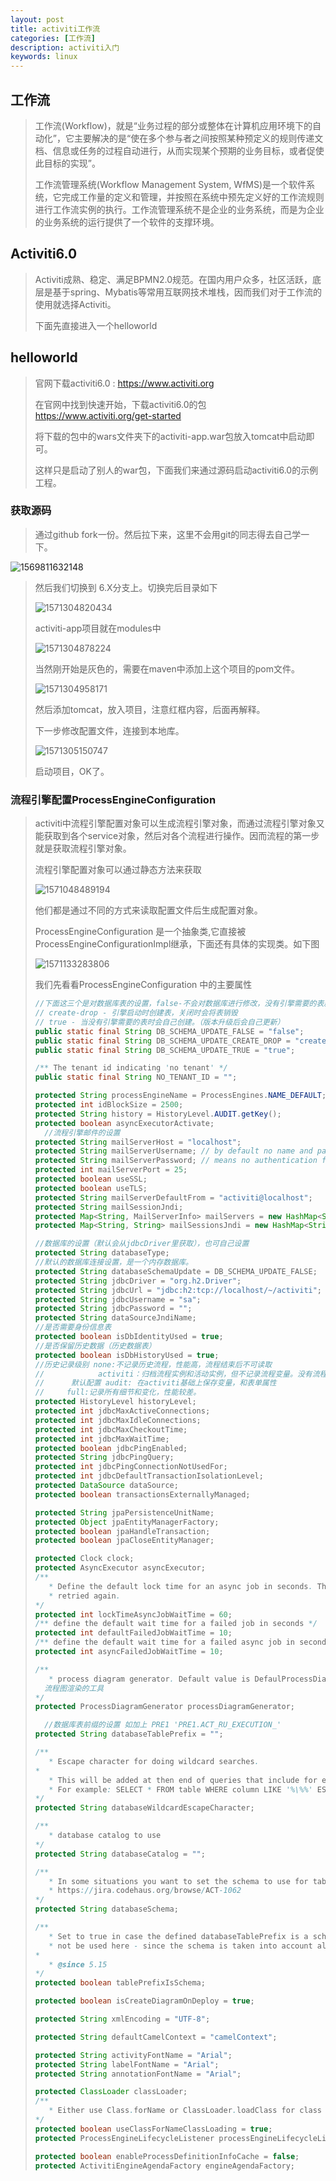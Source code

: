 ```yaml
---
layout: post
title: activiti工作流
categories: [工作流]
description: activiti入门
keywords: linux
---
```




## 工作流

> 工作流(Workflow)，就是“业务过程的部分或整体在计算机应用环境下的自动化”，它主要解决的是“使在多个参与者之间按照某种预定义的规则传递文档、信息或任务的过程自动进行，从而实现某个预期的业务目标，或者促使此目标的实现”。
>
> 工作流管理系统(Workflow Management System, WfMS)是一个软件系统，它完成工作量的定义和管理，并按照在系统中预先定义好的工作流规则进行工作流实例的执行。工作流管理系统不是企业的业务系统，而是为企业的业务系统的运行提供了一个软件的支撑环境。
>

## Activiti6.0

> Activiti成熟、稳定、满足BPMN2.0规范。在国内用户众多，社区活跃，底层是基于spring、Mybatis等常用互联网技术堆栈，因而我们对于工作流的使用就选择Activiti。
>
> 下面先直接进入一个helloworld

## helloworld

> 官网下载activiti6.0 : https://www.activiti.org
>
> 在官网中找到快速开始，下载activiti6.0的包  https://www.activiti.org/get-started
>
> 将下载的包中的wars文件夹下的activiti-app.war包放入tomcat中启动即可。
>
> 这样只是启动了别人的war包，下面我们来通过源码启动activiti6.0的示例工程。

### 获取源码

> 通过github fork一份。然后拉下来，这里不会用git的同志得去自己学一下。

 ![1569811632148]({{site.url}}\imgs\activiti6.0\1569811632148.png)

> 然后我们切换到 6.X分支上。切换完后目录如下
>
> ![1571304820434]({{site.url}}\imgs\activiti6.0\1571304820434.png)
>
> activiti-app项目就在modules中
>
> ![1571304878224]({{site.url}}\imgs\activiti6.0\1571304878224.png)
>
> 当然刚开始是灰色的，需要在maven中添加上这个项目的pom文件。
>
> ![1571304958171]({{site.url}}\imgs\activiti6.0\1571304958171.png)
>
> 然后添加tomcat，放入项目，注意红框内容，后面再解释。
>
> 下一步修改配置文件，连接到本地库。
>
> ![1571305150747]({{site.url}}\imgs\activiti6.0\1571305150747.png)
>
> 启动项目，OK了。



### 流程引擎配置ProcessEngineConfiguration

> activiti中流程引擎配置对象可以生成流程引擎对象，而通过流程引擎对象又能获取到各个service对象，然后对各个流程进行操作。因而流程的第一步就是获取流程引擎对象。
>
> 流程引擎配置对象可以通过静态方法来获取
>
> ![1571048489194]({{site.url}}\imgs\activiti6.0\1571048489194.png)
>
> 他们都是通过不同的方式来读取配置文件后生成配置对象。
>
> ProcessEngineConfiguration 是一个抽象类,它直接被ProcessEngineConfigurationImpl继承，下面还有具体的实现类。如下图
>
> ![1571133283806]({{site.url}}\imgs\activiti6.0\1571133283806.png)
>
> 我们先看看ProcessEngineConfiguration 中的主要属性
>
> ```java
> //下面这三个是对数据库表的设置，false-不会对数据库进行修改，没有引擎需要的表就会报错。
> // create-drop - 引擎启动时创建表，关闭时会将表销毁
> // true - 当没有引擎需要的表时会自己创建。（版本升级后会自己更新）
> public static final String DB_SCHEMA_UPDATE_FALSE = "false";
> public static final String DB_SCHEMA_UPDATE_CREATE_DROP = "create-drop";
> public static final String DB_SCHEMA_UPDATE_TRUE = "true";
> 
> /** The tenant id indicating 'no tenant' */
> public static final String NO_TENANT_ID = "";
> 
> protected String processEngineName = ProcessEngines.NAME_DEFAULT;
> protected int idBlockSize = 2500;
> protected String history = HistoryLevel.AUDIT.getKey();
> protected boolean asyncExecutorActivate;
> 	//流程引擎邮件的设置
> protected String mailServerHost = "localhost";
> protected String mailServerUsername; // by default no name and password are provided, which
> protected String mailServerPassword; // means no authentication for mail server
> protected int mailServerPort = 25;
> protected boolean useSSL;
> protected boolean useTLS;
> protected String mailServerDefaultFrom = "activiti@localhost";
> protected String mailSessionJndi;
> protected Map<String, MailServerInfo> mailServers = new HashMap<String, MailServerInfo>();
> protected Map<String, String> mailSessionsJndi = new HashMap<String, String>();
> 
> //数据库的设置（默认会从jdbcDriver里获取），也可自己设置
> protected String databaseType;
> //默认的数据库连接设置，是一个内存数据库。
> protected String databaseSchemaUpdate = DB_SCHEMA_UPDATE_FALSE;
> protected String jdbcDriver = "org.h2.Driver";
> protected String jdbcUrl = "jdbc:h2:tcp://localhost/~/activiti";
> protected String jdbcUsername = "sa";
> protected String jdbcPassword = "";
> protected String dataSourceJndiName;
> //是否需要身份信息表
> protected boolean isDbIdentityUsed = true;
> //是否保留历史数据（历史数据表）
> protected boolean isDbHistoryUsed = true;
> //历史记录级别 none:不记录历史流程，性能高，流程结束后不可读取
> //			activiti：归档流程实例和活动实例，但不记录流程变量。没有流程细节
> //      默认配置 audit: 在activiti基础上保存变量，和表单属性
> //     full:记录所有细节和变化，性能较差。
> protected HistoryLevel historyLevel;
> protected int jdbcMaxActiveConnections;
> protected int jdbcMaxIdleConnections;
> protected int jdbcMaxCheckoutTime;
> protected int jdbcMaxWaitTime;
> protected boolean jdbcPingEnabled;
> protected String jdbcPingQuery;
> protected int jdbcPingConnectionNotUsedFor;
> protected int jdbcDefaultTransactionIsolationLevel;
> protected DataSource dataSource;
> protected boolean transactionsExternallyManaged;
> 
> protected String jpaPersistenceUnitName;
> protected Object jpaEntityManagerFactory;
> protected boolean jpaHandleTransaction;
> protected boolean jpaCloseEntityManager;
> 
> protected Clock clock;
> protected AsyncExecutor asyncExecutor;
> /**
>    * Define the default lock time for an async job in seconds. The lock time is used when creating an async job and when it expires the async executor assumes that the job has failed. It will be
>    * retried again.
> */
> protected int lockTimeAsyncJobWaitTime = 60;
> /** define the default wait time for a failed job in seconds */
> protected int defaultFailedJobWaitTime = 10;
> /** define the default wait time for a failed async job in seconds */
> protected int asyncFailedJobWaitTime = 10;
> 
> /**
>    * process diagram generator. Default value is DefaulProcessDiagramGenerator
> 	流程图渲染的工具
> */
> protected ProcessDiagramGenerator processDiagramGenerator;
> 
> 	//数据库表前缀的设置 如加上 PRE1 'PRE1.ACT_RU_EXECUTION_'
> protected String databaseTablePrefix = "";
> 
> /**
>    * Escape character for doing wildcard searches.
> *
>    * This will be added at then end of queries that include for example a LIKE clause.
>    * For example: SELECT * FROM table WHERE column LIKE '%\%%' ESCAPE '\';
> */
> protected String databaseWildcardEscapeCharacter;
> 
> /**
>    * database catalog to use
> */
> protected String databaseCatalog = "";
> 
> /**
>    * In some situations you want to set the schema to use for table checks / generation if the database metadata doesn't return that correctly, see https://jira.codehaus.org/browse/ACT-1220,
>    * https://jira.codehaus.org/browse/ACT-1062
> */
> protected String databaseSchema;
> 
> /**
>    * Set to true in case the defined databaseTablePrefix is a schema-name, instead of an actual table name prefix. This is relevant for checking if Activiti-tables exist, the databaseTablePrefix will
>    * not be used here - since the schema is taken into account already, adding a prefix for the table-check will result in wrong table-names.
> *
>    * @since 5.15
> */
> protected boolean tablePrefixIsSchema;
> 
> protected boolean isCreateDiagramOnDeploy = true;
> 
> protected String xmlEncoding = "UTF-8";
> 
> protected String defaultCamelContext = "camelContext";
> 
> protected String activityFontName = "Arial";
> protected String labelFontName = "Arial";
> protected String annotationFontName = "Arial";
> 
> protected ClassLoader classLoader;
> /**
>    * Either use Class.forName or ClassLoader.loadClass for class loading. See http://forums.activiti.org/content/reflectutilloadclass-and-custom- classloader
> */
> protected boolean useClassForNameClassLoading = true;
> protected ProcessEngineLifecycleListener processEngineLifecycleListener;
> 
> protected boolean enableProcessDefinitionInfoCache = false;
> protected ActivitiEngineAgendaFactory engineAgendaFactory;
> ```
>
> 